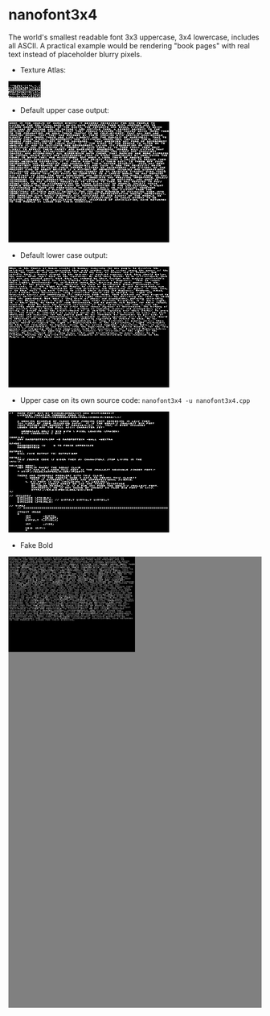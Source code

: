 # nanofont3x4
The world's smallest readable font 3x3 uppercase, 3x4 lowercase, includes all ASCII.
A practical example would be rendering "book pages" with real text instead of placeholder blurry pixels.

* Texture Atlas:

<img src="https://raw.githubusercontent.com/Michaelangel007/nanofont3x4/master/nanofont3x4.bmp">

* Default upper case output:

<img src="https://raw.githubusercontent.com/Michaelangel007/nanofont3x4/master/output_declaration_upper3x4.bmp"> 

* Default lower case output:

<img src="https://raw.githubusercontent.com/Michaelangel007/nanofont3x4/master/output_declaration_lower3x4.bmp">

* Upper case on its own source code:
   `nanofont3x4 -u nanofont3x4.cpp`

<img src="https://raw.githubusercontent.com/Michaelangel007/nanofont3x4/master/output_nanofont3x4_upper.bmp">

* Fake Bold

<img src="https://raw.githubusercontent.com/Michaelangel007/nanofont3x4/master/output_bold_sources_ken.png">
